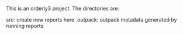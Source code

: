 This is an orderly3 project. The directories are:

src: create new reports here
.outpack: outpack metadata generated by running reports

